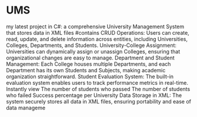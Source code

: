 # UMS
my latest project in C#: a comprehensive University Management System that stores data in XML files
#contains
 CRUD Operations: Users can create, read, update, and delete information across entities, including Universities, Colleges, Departments, and Students.
 University-College Assignment: Universities can dynamically assign or unassign Colleges, ensuring that organizational changes are easy to manage.
Department and Student Management: Each College houses multiple Departments, and each Department has its own Students and Subjects, making academic organization straightforward.
Student Evaluation System: The built-in evaluation system enables users to track performance metrics in real-time. Instantly view The number of students who passed
The number of students who failed  Success percentage per University
Data Storage in XML: The system securely stores all data in XML files, ensuring portability and ease of data manageme
